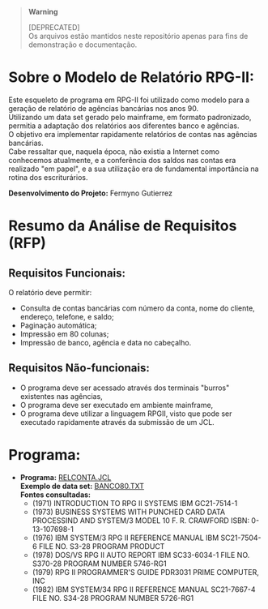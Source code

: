 > **Warning**
> 
> [DEPRECATED]  
> Os arquivos estão mantidos neste repositório apenas para fins de demonstração e documentação. 

# Sobre o Modelo de Relatório RPG-II:

Este esqueleto de programa em RPG-II foi utilizado como modelo para a geração de relatório de agências bancárias nos anos 90.  
Utilizando um data set gerado pelo mainframe, em formato padronizado, permitia a adaptação dos relatórios aos diferentes banco e agências.  
O objetivo era implementar rapidamente relatórios de contas nas agências bancárias.  
Cabe ressaltar que, naquela época, não existia a Internet como conhecemos atualmente, e a conferência dos saldos nas contas era realizado "em papel", e a sua utilização era de fundamental importância na rotina dos escriturários.

**Desenvolvimento do Projeto:** Fermyno Gutierrez  

# Resumo da Análise de Requisitos (RFP)

## Requisitos Funcionais:

O relatório deve permitir:

- Consulta de contas bancárias com número da conta, nome do cliente, endereço, telefone, e saldo;
- Paginação automática;
- Impressão em 80 colunas;
- Impressão de banco, agência e data no cabeçalho.

## Requisitos Não-funcionais:

- O programa deve ser acessado através dos terminais "burros" existentes nas agências,
- O programa deve ser executado em ambiente mainframe,
- O programa deve utilizar a linguagem RPGII, visto que pode ser executado rapidamente através da submissão de um JCL.

# Programa:

* **Programa:** [RELCONTA.JCL](jcl/RELCONTA.JCL.TXT)  
  **Exemplo de data set:** [BANCO80.TXT](data-set/BANCO80.TXT)  
  **Fontes consultadas:**  
    - (1971) INTRODUCTION TO RPG II SYSTEMS
      IBM GC21-7514-1
    - (1973) BUSINESS SYSTEMS WITH PUNCHED CARD DATA PROCESSIND AND
      SYSTEM/3 MODEL 10
      F. R. CRAWFORD ISBN: 0-13-107698-1
    - (1976) IBM SYSTEM/3 RPG II REFERENCE MANUAL
      IBM SC21-7504-6 FILE NO. S3-28 PROGRAM PRODUCT
    - (1978) DOS/VS RPG II AUTO REPORT
      IBM SC33-6034-1 FILE NO. S370-28 PROGRAM NUMBER 5746-RG1
    - (1979) RPG II PROGRAMMER'S GUIDE PDR3031
      PRIME COMPUTER, INC
    - (1982) IBM SYSTEM/34 RPG II REFERENCE MANUAL
      SC21-7667-4 FILE NO. S34-28 PROGRAM NUMBER 5726-RG1
      
      
